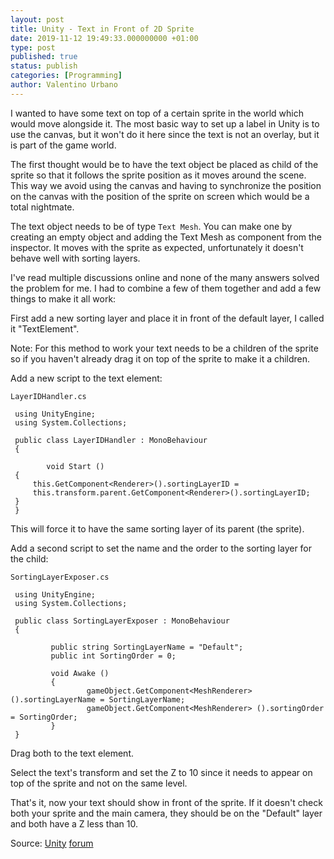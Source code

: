 ```yaml
---
layout: post
title: Unity - Text in Front of 2D Sprite
date: 2019-11-12 19:49:33.000000000 +01:00
type: post
published: true
status: publish
categories: [Programming]
author: Valentino Urbano
---
```


I wanted to have some text on top of a certain sprite in the world which would move alongside it. The most basic way to set up a label in Unity is to use the canvas, but it won't do it here since the text is not an overlay, but it is part of the game world.

The first thought would be to have the text object be placed as child of the sprite so that it follows the sprite position as it moves around the scene. This way we avoid using the canvas and having to synchronize the position on the canvas with the position of the sprite on screen which would be a total nightmate.

The text object needs to be of type `Text Mesh`. You can make one by creating an empty object and adding the Text Mesh as component from the inspector. It moves with the sprite as expected, unfortunately it doesn't behave well with sorting layers.

I've read multiple discussions online and none of the many answers solved the problem for me. I had to combine a few of them together and add a few things to make it all work:

First add a new sorting layer and place it in front of the default layer, I called it "TextElement".

Note: For this method to work your text needs to be a children of the sprite so if you haven't already drag it on top of the sprite to make it a children.

Add a new script to the text element:

`LayerIDHandler.cs`

```
 using UnityEngine;
 using System.Collections;

 public class LayerIDHandler : MonoBehaviour
 {

        void Start ()
 {
     this.GetComponent<Renderer>().sortingLayerID =
     this.transform.parent.GetComponent<Renderer>().sortingLayerID;
 }
 }
```

This will force it to have the same sorting layer of its parent (the sprite).

Add a second script to set the name and the order to the sorting layer for the child:

`SortingLayerExposer.cs`

```
 using UnityEngine;
 using System.Collections;

 public class SortingLayerExposer : MonoBehaviour
 {

         public string SortingLayerName = "Default";
         public int SortingOrder = 0;

         void Awake ()
         {
                 gameObject.GetComponent<MeshRenderer> ().sortingLayerName = SortingLayerName;
                 gameObject.GetComponent<MeshRenderer> ().sortingOrder = SortingOrder;
         }
 }
```

Drag both to the text element.

Select the text's transform and set the Z to 10 since it needs to appear on top of the sprite and not on the same level.

That's it, now your text should show in front of the sprite. If it doesn't check both your sprite and the main camera, they should be on the "Default" layer and both have a Z less than 10.


Source:
[Unity](https://forum.unity3d.com/threads/using-non-sprites-with-the-new-sorting-layers.211822/) [forum](http://answers.unity3d.com/questions/575342/how-to-draw-text-over-sprite.html)

